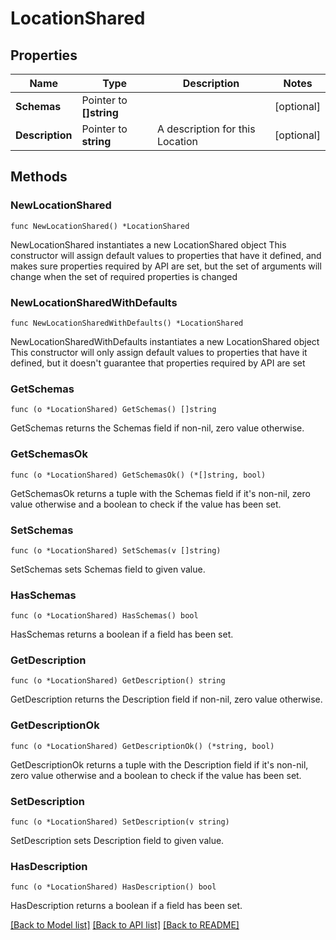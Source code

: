 # LocationShared

## Properties

Name | Type | Description | Notes
------------ | ------------- | ------------- | -------------
**Schemas** | Pointer to **[]string** |  | [optional] 
**Description** | Pointer to **string** | A description for this Location | [optional] 

## Methods

### NewLocationShared

`func NewLocationShared() *LocationShared`

NewLocationShared instantiates a new LocationShared object
This constructor will assign default values to properties that have it defined,
and makes sure properties required by API are set, but the set of arguments
will change when the set of required properties is changed

### NewLocationSharedWithDefaults

`func NewLocationSharedWithDefaults() *LocationShared`

NewLocationSharedWithDefaults instantiates a new LocationShared object
This constructor will only assign default values to properties that have it defined,
but it doesn't guarantee that properties required by API are set

### GetSchemas

`func (o *LocationShared) GetSchemas() []string`

GetSchemas returns the Schemas field if non-nil, zero value otherwise.

### GetSchemasOk

`func (o *LocationShared) GetSchemasOk() (*[]string, bool)`

GetSchemasOk returns a tuple with the Schemas field if it's non-nil, zero value otherwise
and a boolean to check if the value has been set.

### SetSchemas

`func (o *LocationShared) SetSchemas(v []string)`

SetSchemas sets Schemas field to given value.

### HasSchemas

`func (o *LocationShared) HasSchemas() bool`

HasSchemas returns a boolean if a field has been set.

### GetDescription

`func (o *LocationShared) GetDescription() string`

GetDescription returns the Description field if non-nil, zero value otherwise.

### GetDescriptionOk

`func (o *LocationShared) GetDescriptionOk() (*string, bool)`

GetDescriptionOk returns a tuple with the Description field if it's non-nil, zero value otherwise
and a boolean to check if the value has been set.

### SetDescription

`func (o *LocationShared) SetDescription(v string)`

SetDescription sets Description field to given value.

### HasDescription

`func (o *LocationShared) HasDescription() bool`

HasDescription returns a boolean if a field has been set.


[[Back to Model list]](../README.md#documentation-for-models) [[Back to API list]](../README.md#documentation-for-api-endpoints) [[Back to README]](../README.md)


